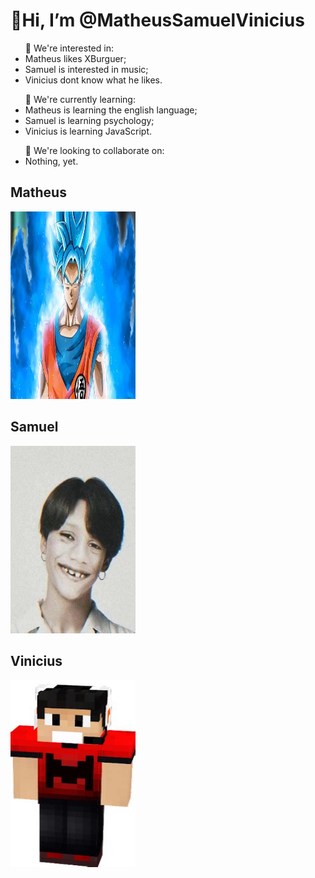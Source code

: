 <h1>👋Hi, I’m <strong>@MatheusSamuelVinicius</strong></h1>

<ul>👀 We're interested in:
   <li>Matheus likes XBurguer;</li>
   <li>Samuel is interested in music;</li>
   <li>Vinicius dont know what he likes.</li>
</ul>
<ul>🌱 We're currently learning:
   <li>Matheus is learning the english language;</li>
   <li>Samuel is learning psychology;</li>
   <li>Vinicius is learning JavaScript.</li>
</ul>
<ul>💞️ We're looking to collaborate on:
   <li>Nothing, yet.</li>
</ul>
<!---
MatheusSamuelVinicius/MatheusSamuelVinicius is a ✨ special ✨ repository because its `README.md` (this file) appears on your GitHub profile.
You can click the Preview link to take a look at your changes.
--->
<h2>Matheus</h2>
<img src="dragon.jpeg" width="200px" height="300px" alt="Dragon Ball">
<h2>Samuel</h2>
<img src="negoNey.jpeg" width="200px" height="300px" alt="Nego Ney Coreano">
<h2>Vinicius</h2>
<img src="vinicius.jpeg" width="200px" height="300px" alt="Vinicius 13">
